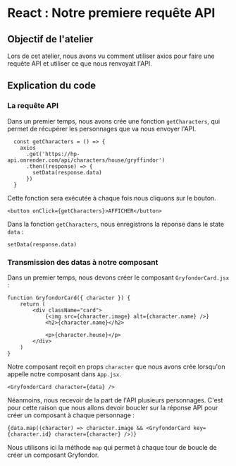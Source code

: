 # React : Notre premiere requête API

## Objectif de l'atelier
Lors de cet atelier, nous avons vu comment utiliser axios pour faire une requête API et utiliser ce que nous renvoyait l'API.

## Explication du code
### La requête API
Dans un premier temps, nous avons crée une fonction `getCharacters`, qui permet de récupérer les personnages que va nous envoyer l'API.

```
  const getCharacters = () => {
    axios
      .get('https://hp-api.onrender.com/api/characters/house/gryffindor')
      .then((response) => {
        setData(response.data)
      })
  }
```

Cette fonction sera exécutée à chaque fois nous cliquons sur le bouton.

```
<button onClick={getCharacters}>AFFICHER</button>
```

Dans la fonction `getCharacters`, nous enregistrons la réponse dans le state `data` :

```
setData(response.data)
```

### Transmission des datas à notre composant

Dans un premier temps, nous devons créer le composant `GryfondorCard.jsx` :

```
function GryfondorCard({ character }) {
    return (
        <div className="card">
            {<img src={character.image} alt={character.name} />}
            <h2>{character.name}</h2>

            <p>{character.house}</p>
        </div>
    )
}
```

Notre composant reçoit en props `character` que nous avons crée lorsqu'on appelle notre composant dans `App.jsx`.

```
<GryfondorCard character={data} />
```

Néanmoins, nous recevoir de la part de l'API plusieurs personnages. C'est pour cette raison que nous allons devoir boucler sur la réponse API pour créer un composant à chaque personnage :

```
{data.map((character) => character.image && <GryfondorCard key={character.id} character={character} />)}
```

Nous utilisons ici la méthode `map` qui permet à chaque tour de boucle de créer un composant Gryfondor.
